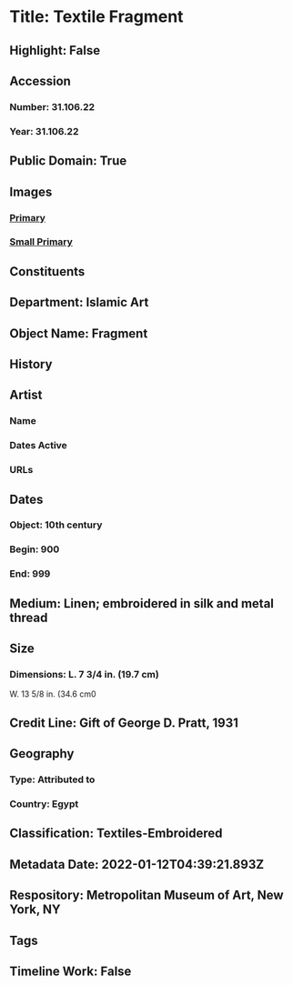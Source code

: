 # Title: Textile Fragment
## Highlight: False
## Accession
### Number: 31.106.22
### Year: 31.106.22
## Public Domain: True
## Images
### [Primary](https://images.metmuseum.org/CRDImages/is/original/85698.jpg)
### [Small Primary](https://images.metmuseum.org/CRDImages/is/web-large/85698.jpg)
## Constituents
## Department: Islamic Art
## Object Name: Fragment
## History
## Artist
### Name
### Dates Active
### URLs
## Dates
### Object: 10th century
### Begin: 900
### End: 999
## Medium: Linen; embroidered in silk and metal thread
## Size
### Dimensions: L. 7 3/4 in. (19.7 cm)
W. 13 5/8 in. (34.6 cm0
## Credit Line: Gift of George D. Pratt, 1931
## Geography
### Type: Attributed to
### Country: Egypt
## Classification: Textiles-Embroidered
## Metadata Date: 2022-01-12T04:39:21.893Z
## Respository: Metropolitan Museum of Art, New York, NY
## Tags
## Timeline Work: False